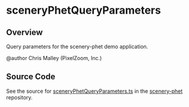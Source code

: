 # sceneryPhetQueryParameters

## Overview

Query parameters for the scenery-phet demo application.

@author Chris Malley (PixelZoom, Inc.)



## Source Code

See the source for [sceneryPhetQueryParameters.ts](https://github.com/phetsims/scenery-phet/blob/main/js/sceneryPhetQueryParameters.ts) in the [scenery-phet](https://github.com/phetsims/scenery-phet) repository.
